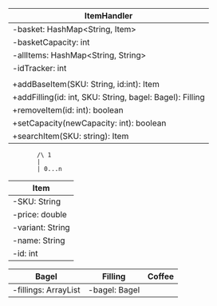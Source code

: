 | ItemHandler                                              |
|----------------------------------------------------------|
| -basket: HashMap<String, Item>                           |
| -basketCapacity: int                                     |
| -allItems: HashMap<String, String>                       |
| -idTracker: int                                          |
|                                                          |
| +addBaseItem(SKU: String, id:int): Item                  |
| +addFilling(id: int, SKU: String, bagel: Bagel): Filling |
| +removeItem(id: int): boolean                            |
| +setCapacity(newCapacity: int): boolean                  |
| +searchItem(SKU: string): Item                           |
            /\ 1
            |
            | 0...n
| Item             |
|------------------|
| -SKU: String     |
| -price: double   |
| -variant: String |
| -name: String    |
| -id: int         |

| Bagel                         | Filling       | Coffee |
|-------------------------------|---------------|--------|
| -fillings: ArrayList<Filling> | -bagel: Bagel |        |
